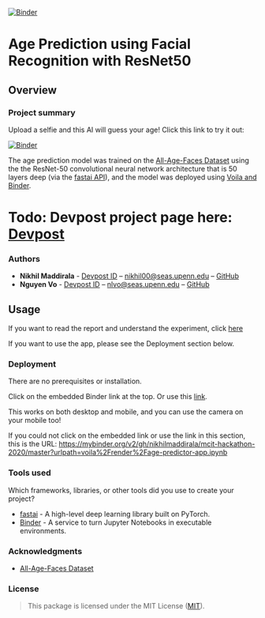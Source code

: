 [![Binder](https://mybinder.org/badge_logo.svg)](https://mybinder.org/v2/gh/nikhilmaddirala/mcit-hackathon-2020/master?urlpath=voila%2Frender%2Fage-predictor-app.ipynb)

# Age Prediction using Facial Recognition with ResNet50

## Overview

### Project summary

Upload a selfie and this AI will guess your age! Click this link to try it out: 

[![Binder](https://mybinder.org/badge_logo.svg)](https://mybinder.org/v2/gh/nikhilmaddirala/mcit-hackathon-2020/master?urlpath=voila%2Frender%2Fage-predictor-app.ipynb)

The age prediction model was trained on the [All-Age-Faces Dataset](https://github.com/JingchunCheng/All-Age-Faces-Dataset) using the the ResNet-50 convolutional neural network architecture that is 50 layers deep (via the [fastai API](https://docs.fast.ai/)), and the model was deployed using [Voila and Binder](https://voila.readthedocs.io/en/stable/deploy.html#deployment-on-binder).

# Todo: Devpost project page here: [Devpost](https://...)

### Authors

* **Nikhil Maddirala** - [Devpost ID](https://devpost.com/nikhilmaddirala) – nikhil00@seas.upenn.edu – [GitHub](https://github.com/nikhilmaddirala/)
* **Nguyen Vo** - [Devpost ID](https://devpost.com/nlvo) – nlvo@seas.upenn.edu – [GitHub](https://github.com/NguyenLeVo)

## Usage

If you want to read the report and understand the experiment, click [here](https://github.com/nikhilmaddirala/mcit-hackathon-2020/blob/master/age-predictor-model.ipynb)

If you want to use the app, please see the Deployment section below.

### Deployment

There are no prerequisites or installation.

Click on the embedded Binder link at the top. Or use this [link](https://mybinder.org/v2/gh/nikhilmaddirala/mcit-hackathon-2020/master?urlpath=voila%2Frender%2Fage-predictor-app.ipynb).

This works on both desktop and mobile, and you can use the camera on your mobile too!

If you could not click on the embedded link or use the link in this section, this is the URL: https://mybinder.org/v2/gh/nikhilmaddirala/mcit-hackathon-2020/master?urlpath=voila%2Frender%2Fage-predictor-app.ipynb

### Tools used

Which frameworks, libraries, or other tools did you use to create your project?

* [fastai](https://docs.fast.ai/) - A high-level deep learning library built on PyTorch.
* [Binder](https://mybinder.org/) - A service to turn Jupyter Notebooks in executable environments.

### Acknowledgments

* [All-Age-Faces Dataset](https://github.com/JingchunCheng/All-Age-Faces-Dataset)

### License

>This package is licensed under the MIT License (<a href="https://choosealicense.com/licenses/mit/" target="_blank">MIT</a>).
